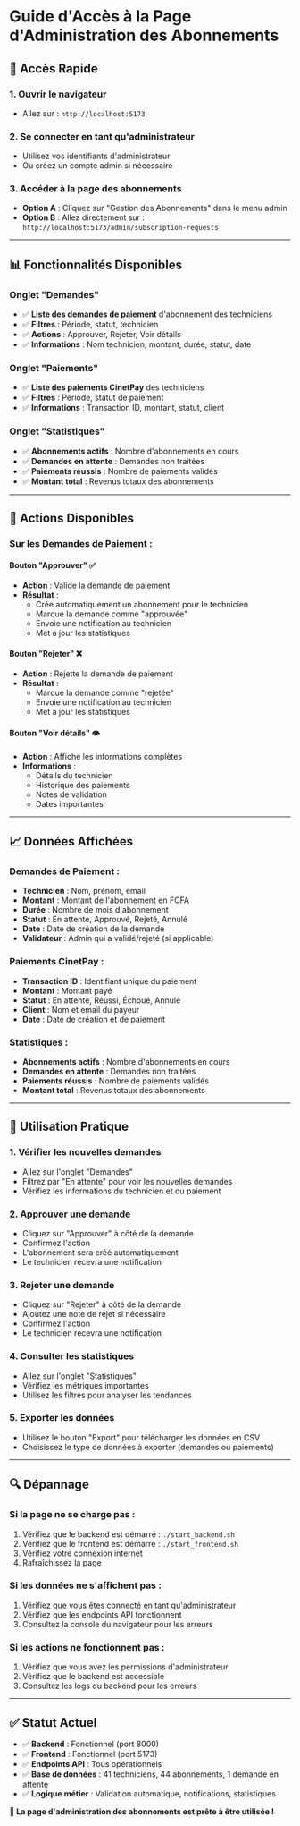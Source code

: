 # Guide d'Accès à la Page d'Administration des Abonnements

## 🚀 Accès Rapide

### 1. **Ouvrir le navigateur**
- Allez sur : `http://localhost:5173`

### 2. **Se connecter en tant qu'administrateur**
- Utilisez vos identifiants d'administrateur
- Ou créez un compte admin si nécessaire

### 3. **Accéder à la page des abonnements**
- **Option A** : Cliquez sur "Gestion des Abonnements" dans le menu admin
- **Option B** : Allez directement sur : `http://localhost:5173/admin/subscription-requests`

---

## 📊 Fonctionnalités Disponibles

### **Onglet "Demandes"**
- ✅ **Liste des demandes de paiement** d'abonnement des techniciens
- ✅ **Filtres** : Période, statut, technicien
- ✅ **Actions** : Approuver, Rejeter, Voir détails
- ✅ **Informations** : Nom technicien, montant, durée, statut, date

### **Onglet "Paiements"**
- ✅ **Liste des paiements CinetPay** des techniciens
- ✅ **Filtres** : Période, statut de paiement
- ✅ **Informations** : Transaction ID, montant, statut, client

### **Onglet "Statistiques"**
- ✅ **Abonnements actifs** : Nombre d'abonnements en cours
- ✅ **Demandes en attente** : Demandes non traitées
- ✅ **Paiements réussis** : Nombre de paiements validés
- ✅ **Montant total** : Revenus totaux des abonnements

---

## 🔧 Actions Disponibles

### **Sur les Demandes de Paiement :**

#### **Bouton "Approuver"** ✅
- **Action** : Valide la demande de paiement
- **Résultat** : 
  - Crée automatiquement un abonnement pour le technicien
  - Marque la demande comme "approuvée"
  - Envoie une notification au technicien
  - Met à jour les statistiques

#### **Bouton "Rejeter"** ❌
- **Action** : Rejette la demande de paiement
- **Résultat** :
  - Marque la demande comme "rejetée"
  - Envoie une notification au technicien
  - Met à jour les statistiques

#### **Bouton "Voir détails"** 👁️
- **Action** : Affiche les informations complètes
- **Informations** :
  - Détails du technicien
  - Historique des paiements
  - Notes de validation
  - Dates importantes

---

## 📈 Données Affichées

### **Demandes de Paiement :**
- **Technicien** : Nom, prénom, email
- **Montant** : Montant de l'abonnement en FCFA
- **Durée** : Nombre de mois d'abonnement
- **Statut** : En attente, Approuvé, Rejeté, Annulé
- **Date** : Date de création de la demande
- **Validateur** : Admin qui a validé/rejeté (si applicable)

### **Paiements CinetPay :**
- **Transaction ID** : Identifiant unique du paiement
- **Montant** : Montant payé
- **Statut** : En attente, Réussi, Échoué, Annulé
- **Client** : Nom et email du payeur
- **Date** : Date de création et de paiement

### **Statistiques :**
- **Abonnements actifs** : Nombre d'abonnements en cours
- **Demandes en attente** : Demandes non traitées
- **Paiements réussis** : Nombre de paiements validés
- **Montant total** : Revenus totaux des abonnements

---

## 🎯 Utilisation Pratique

### **1. Vérifier les nouvelles demandes**
- Allez sur l'onglet "Demandes"
- Filtrez par "En attente" pour voir les nouvelles demandes
- Vérifiez les informations du technicien et du paiement

### **2. Approuver une demande**
- Cliquez sur "Approuver" à côté de la demande
- Confirmez l'action
- L'abonnement sera créé automatiquement
- Le technicien recevra une notification

### **3. Rejeter une demande**
- Cliquez sur "Rejeter" à côté de la demande
- Ajoutez une note de rejet si nécessaire
- Confirmez l'action
- Le technicien recevra une notification

### **4. Consulter les statistiques**
- Allez sur l'onglet "Statistiques"
- Vérifiez les métriques importantes
- Utilisez les filtres pour analyser les tendances

### **5. Exporter les données**
- Utilisez le bouton "Export" pour télécharger les données en CSV
- Choisissez le type de données à exporter (demandes ou paiements)

---

## 🔍 Dépannage

### **Si la page ne se charge pas :**
1. Vérifiez que le backend est démarré : `./start_backend.sh`
2. Vérifiez que le frontend est démarré : `./start_frontend.sh`
3. Vérifiez votre connexion internet
4. Rafraîchissez la page

### **Si les données ne s'affichent pas :**
1. Vérifiez que vous êtes connecté en tant qu'administrateur
2. Vérifiez que les endpoints API fonctionnent
3. Consultez la console du navigateur pour les erreurs

### **Si les actions ne fonctionnent pas :**
1. Vérifiez que vous avez les permissions d'administrateur
2. Vérifiez que le backend est accessible
3. Consultez les logs du backend pour les erreurs

---

## ✅ Statut Actuel

- ✅ **Backend** : Fonctionnel (port 8000)
- ✅ **Frontend** : Fonctionnel (port 5173)
- ✅ **Endpoints API** : Tous opérationnels
- ✅ **Base de données** : 41 techniciens, 44 abonnements, 1 demande en attente
- ✅ **Logique métier** : Validation automatique, notifications, statistiques

**🎉 La page d'administration des abonnements est prête à être utilisée !** 